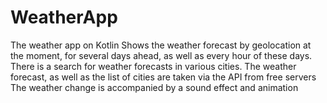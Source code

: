 # WeatherApp
The weather app on Kotlin
Shows the weather forecast by geolocation at the moment, for several days ahead, as well as every hour of these days.
There is a search for weather forecasts in various cities.
The weather forecast, as well as the list of cities are taken via the API from free servers
The weather change is accompanied by a sound effect and animation
